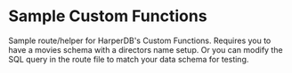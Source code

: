 # Sample Custom Functions

Sample route/helper for HarperDB's Custom Functions. Requires you to have a movies schema with a directors name setup. Or you can modify the SQL query in the route file to match your data schema for testing.